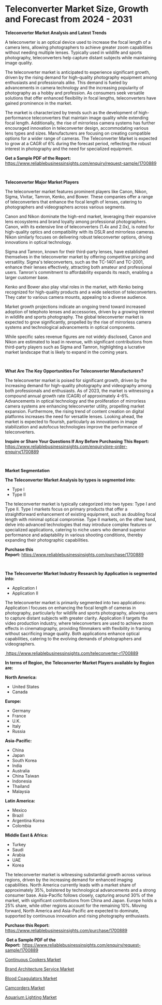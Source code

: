 <p><h1>Teleconverter Market Size, Growth and Forecast from 2024 - 2031</h1></p><p><strong>Teleconverter Market Analysis and Latest Trends</strong></p>
<p><p>A teleconverter is an optical device used to increase the focal length of a camera lens, allowing photographers to achieve greater zoom capabilities without needing multiple lenses. Typically used in wildlife and sports photography, teleconverters help capture distant subjects while maintaining image quality. </p><p>The teleconverter market is anticipated to experience significant growth, driven by the rising demand for high-quality photography equipment among enthusiasts and professionals alike. This demand is fueled by advancements in camera technology and the increasing popularity of photography as a hobby and profession. As consumers seek versatile solutions that offer enhanced flexibility in focal lengths, teleconverters have gained prominence in the market.</p><p>The market is characterized by trends such as the development of high-performance teleconverters that maintain image quality while extending focal length. Additionally, the rise of mirrorless camera systems has further encouraged innovation in teleconverter design, accommodating various lens types and sizes. Manufacturers are focusing on creating compatible options for a wider range of cameras. The Teleconverter Market is expected to grow at a CAGR of 6% during the forecast period, reflecting the robust interest in photography and the need for specialized equipment.</p></p>
<p><strong>Get a Sample PDF of the Report:&nbsp;</strong> <a href="https://www.reliablebusinessinsights.com/enquiry/request-sample/1700889?utm_campaign=102&utm_medium=2&utm_source=Github&utm_content=ia&utm_term=21102024&utm_id=teleconverter">https://www.reliablebusinessinsights.com/enquiry/request-sample/1700889</a></p>
<p>&nbsp;</p>
<p><strong>Teleconverter Major Market Players</strong></p>
<p><p>The teleconverter market features prominent players like Canon, Nikon, Sigma, Vivitar, Tamron, Kenko, and Bower. These companies offer a range of teleconverters that enhance the focal length of lenses, catering to photographers and videographers across various segments.</p><p>Canon and Nikon dominate the high-end market, leveraging their expansive lens ecosystems and brand loyalty among professional photographers. Canon, with its extensive line of teleconverters (1.4x and 2.0x), is noted for high-quality optics and compatibility with its DSLR and mirrorless cameras. Nikon similarly focuses on delivering robust teleconverter options, driving innovations in optical technology.</p><p>Sigma and Tamron, known for their third-party lenses, have established themselves in the teleconverter market by offering competitive pricing and versatility. Sigma's teleconverters, such as the TC-1401 and TC-2001, enhance their lenses effectively, attracting both amateur and professional users. Tamron's commitment to affordability expands its reach, enabling a larger customer base.</p><p>Kenko and Bower also play vital roles in the market, with Kenko being recognized for high-quality products and a wide selection of teleconverters. They cater to various camera mounts, appealing to a diverse audience.</p><p>Market growth projections indicate an ongoing trend toward increased adoption of telephoto lenses and accessories, driven by a growing interest in wildlife and sports photography. The global teleconverter market is expected to grow significantly, propelled by the rise of mirrorless camera systems and technological advancements in optical components.</p><p>While specific sales revenue figures are not widely disclosed, Canon and Nikon are estimated to lead in revenue, with significant contributions from third-party players such as Sigma and Tamron, highlighting a lucrative market landscape that is likely to expand in the coming years.</p></p>
<p>&nbsp;</p>
<p><strong>What Are The Key Opportunities For Teleconverter Manufacturers?</strong></p>
<p><p>The teleconverter market is poised for significant growth, driven by the increasing demand for high-quality photography and videography among both professionals and enthusiasts. As of 2023, the market is witnessing a compound annual growth rate (CAGR) of approximately 4-6%. Advancements in optical technology and the proliferation of mirrorless camera systems are enhancing teleconverter utility, propelling market expansion. Furthermore, the rising trend of content creation on digital platforms increases the need for versatile lenses. Looking ahead, the market is expected to flourish, particularly as innovations in image stabilization and autofocus technologies improve the performance of teleconverters.</p></p>
<p><strong>Inquire or Share Your Questions If Any Before Purchasing This Report:</strong> <a href="https://www.reliablebusinessinsights.com/enquiry/pre-order-enquiry/1700889?utm_campaign=102&utm_medium=2&utm_source=Github&utm_content=ia&utm_term=21102024&utm_id=teleconverter">https://www.reliablebusinessinsights.com/enquiry/pre-order-enquiry/1700889</a></p>
<p>&nbsp;</p>
<p><strong>Market Segmentation</strong></p>
<p><strong>The Teleconverter Market Analysis by types is segmented into:</strong></p>
<p><ul><li>Type I</li><li>Type II</li></ul></p>
<p><p>The teleconverter market is typically categorized into two types: Type I and Type II. Type I markets focus on primary products that offer a straightforward enhancement of existing equipment, such as doubling focal length with minimal optical compromise. Type II markets, on the other hand, delve into advanced technologies that may introduce complex features or specialized applications, catering to niche users who demand superior performance and adaptability in various shooting conditions, thereby expanding their photographic capabilities.</p></p>
<p><strong>Purchase this Report:&nbsp;</strong><a href="https://www.reliablebusinessinsights.com/purchase/1700889?utm_campaign=102&utm_medium=2&utm_source=Github&utm_content=ia&utm_term=21102024&utm_id=teleconverter">https://www.reliablebusinessinsights.com/purchase/1700889</a></p>
<p>&nbsp;</p>
<p><strong>The Teleconverter Market Industry Research by Application is segmented into:</strong></p>
<p><ul><li>Application I</li><li>Application II</li></ul></p>
<p><p>The teleconverter market is primarily segmented into two applications: Application I focuses on enhancing the focal length of cameras in photography, particularly for wildlife and sports photography, allowing users to capture distant subjects with greater clarity. Application II targets the video production industry, where teleconverters are used to achieve zoom effects in cinematography, providing filmmakers with flexibility in framing without sacrificing image quality. Both applications enhance optical capabilities, catering to the evolving demands of photographers and videographers.</p></p>
<p><a href="https://www.reliablebusinessinsights.com/teleconverter-r1700889?utm_campaign=102&utm_medium=2&utm_source=Github&utm_content=ia&utm_term=21102024&utm_id=teleconverter">&nbsp;https://www.reliablebusinessinsights.com/teleconverter-r1700889</a></p>
<p><strong>In terms of Region, the Teleconverter Market Players available by Region are:</strong></p>
<p>
    <p> <strong> North America: </strong>
        <ul>
            <li>United States</li>
            <li>Canada</li>
        </ul>
        </p> 
    <p> <strong> Europe: </strong>
        <ul>
            <li>Germany</li>
            <li>France</li>
            <li>U.K.</li>
            <li>Italy</li>
            <li>Russia</li>
        </ul>
        </p> 
    <p> <strong> Asia-Pacific: </strong>
        <ul>
            <li>China</li>
            <li>Japan</li>
            <li>South Korea</li>
            <li>India</li>
            <li>Australia</li>
            <li>China Taiwan</li>
            <li>Indonesia</li>
            <li>Thailand</li>
            <li>Malaysia</li>
        </ul>
        </p> 
    <p> <strong> Latin America: </strong>
        <ul>
            <li>Mexico</li>
            <li>Brazil</li>
            <li>Argentina Korea</li>
            <li>Colombia</li>
        </ul>
        </p> 
    <p> <strong> Middle East & Africa: </strong>
        <ul>
            <li>Turkey</li>
            <li>Saudi</li>
            <li>Arabia</li>
            <li>UAE</li>
            <li>Korea</li>
        </ul>
    </p>
    </p>
<p><p>The teleconverter market is witnessing substantial growth across various regions, driven by the increasing demand for enhanced imaging capabilities. North America currently leads with a market share of approximately 35%, bolstered by technological advancements and a strong consumer base. Asia-Pacific follows closely, capturing around 30% of the market, with significant contributions from China and Japan. Europe holds a 25% share, while other regions account for the remaining 10%. Moving forward, North America and Asia-Pacific are expected to dominate, supported by continuous innovation and rising photography enthusiasts.</p></p>
<p><strong>Purchase this Report: </strong><a href="https://www.reliablebusinessinsights.com/purchase/1700889?utm_campaign=102&utm_medium=2&utm_source=Github&utm_content=ia&utm_term=21102024&utm_id=teleconverter">https://www.reliablebusinessinsights.com/purchase/1700889</a></p>
<p>&nbsp;<strong>Get a Sample PDF of the Report:&nbsp;&nbsp;</strong><a href="https://www.reliablebusinessinsights.com/enquiry/request-sample/1700889?utm_campaign=102&utm_medium=2&utm_source=Github&utm_content=ia&utm_term=21102024&utm_id=teleconverter">https://www.reliablebusinessinsights.com/enquiry/request-sample/1700889</a></p>
<p><strong></strong></p>
<p><p><a href="https://www.linkedin.com/pulse/continuous-cookers-market-size-share-trends-analysis-report-4amie?utm_campaign=102&utm_medium=2&utm_source=Github&utm_content=ia&utm_term=21102024&utm_id=teleconverter">Continuous Cookers Market</a></p><p><a href="https://github.com/Armeladukagjini693/Market-Research-Report-List-1/blob/main/brand-architecture-service-market.md?utm_campaign=102&utm_medium=2&utm_source=Github&utm_content=ia&utm_term=21102024&utm_id=teleconverter">Brand Architecture Service Market</a></p><p><a href="https://www.linkedin.com/pulse/booming-blood-coagulators-market-sector-analysis-growth-projections-v01ee?utm_campaign=102&utm_medium=2&utm_source=Github&utm_content=ia&utm_term=21102024&utm_id=teleconverter">Blood Coagulators Market</a></p><p><a href="https://github.com/WayneHopkins413/Market-Research-Report-List-1/blob/main/camcorders-market.md?utm_campaign=102&utm_medium=2&utm_source=Github&utm_content=ia&utm_term=21102024&utm_id=teleconverter">Camcorders Market</a></p><p><a href="https://issuu.com/reportprime-2/docs/aquarium-lighting-market-size-2030._0dc49d42fba939?utm_campaign=102&utm_medium=2&utm_source=Github&utm_content=ia&utm_term=21102024&utm_id=teleconverter">Aquarium Lighting Market</a></p></p>